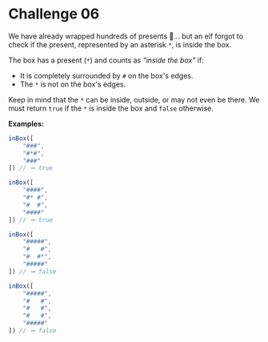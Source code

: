 Challenge 06
====

We have already wrapped hundreds of presents 🎁… but an elf forgot to check if the present, represented by an asterisk `*`, is inside the box.

The box has a present (`*`) and counts as _"inside the box"_ if:

* It is completely surrounded by `#` on the box's edges.
* The `*` is not on the box's edges.

Keep in mind that the `*` can be inside, outside, or may not even be there. We must return `true` if the `*` is inside the box and `false` otherwise.

**Examples:**

```javascript
inBox([
    "###",
    "#*#",
    "###"
]) // ➞ true

inBox([
    "####",
    "#* #",
    "#  #",
    "####"
]) // ➞ true

inBox([
    "#####",
    "#   #",
    "#  #*",
    "#####"
]) // ➞ false

inBox([
    "#####",
    "#   #",
    "#   #",
    "#   #",
    "#####"
]) // ➞ false
```